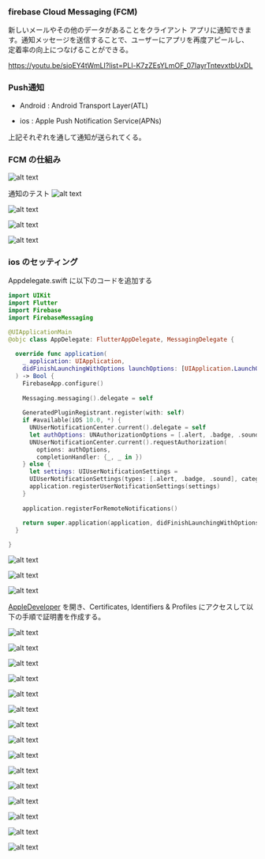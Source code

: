### firebase Cloud Messaging (FCM)

新しいメールやその他のデータがあることをクライアント アプリに通知できます。通知メッセージを送信することで、ユーザーにアプリを再度アピールし、
定着率の向上につなげることができる。

https://youtu.be/sioEY4tWmLI?list=PLl-K7zZEsYLmOF_07IayrTntevxtbUxDL




### Push通知

- Android :  Android Transport Layer(ATL)

- ios     :  Apple Push Notification Service(APNs)

上記それぞれを通して通知が送られてくる。


### FCM の仕組み
![alt text](assets/fcm.png)


通知のテスト
![alt text](assets/alert.png)


![alt text](assets/test.png)


![alt text](assets/device.png)


![alt text](assets/subscribe.png)



### ios のセッティング

Appdelegate.swift に以下のコードを追加する

```swift
import UIKit
import Flutter
import Firebase
import FirebaseMessaging

@UIApplicationMain
@objc class AppDelegate: FlutterAppDelegate, MessagingDelegate {
  
  override func application(
    _ application: UIApplication,
    didFinishLaunchingWithOptions launchOptions: [UIApplication.LaunchOptionsKey: Any]?
  ) -> Bool {
    FirebaseApp.configure()
    
    Messaging.messaging().delegate = self
    
    GeneratedPluginRegistrant.register(with: self)
    if #available(iOS 10.0, *) {
      UNUserNotificationCenter.current().delegate = self
      let authOptions: UNAuthorizationOptions = [.alert, .badge, .sound]
      UNUserNotificationCenter.current().requestAuthorization(
        options: authOptions,
        completionHandler: {_, _ in })
    } else {
      let settings: UIUserNotificationSettings =
      UIUserNotificationSettings(types: [.alert, .badge, .sound], categories: nil)
      application.registerUserNotificationSettings(settings)
    }
    
    application.registerForRemoteNotifications()
    
    return super.application(application, didFinishLaunchingWithOptions: launchOptions)
  }

}
```


![alt text](image.png)

![alt text](image-1.png)


![alt text](image-2.png)


[AppleDeveloper](https://developer.apple.com/jp/)
を開き、Certificates, Identifiers & Profiles にアクセスして以下の手順で証明書を作成する。

![alt text](image-3.png)


![alt text](image-4.png)


![alt text](image-6.png)


![alt text](image-7.png)

![alt text](image-8.png)

![alt text](image-9.png)


![alt text](image-10.png)


![alt text](image-11.png)


![alt text](image-12.png)


![alt text](image-13.png)


![alt text](image-14.png)


![alt text](image-15.png)


![alt text](image-16.png)


![alt text](image-17.png)


![alt text](image-18.png)
